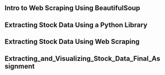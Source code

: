 ## Intro to Web Scraping Using BeautifulSoup
## Extracting Stock Data Using a Python Library
## Extracting Stock Data Using Web Scraping
## Extracting_and_Visualizing_Stock_Data_Final_Assignment
